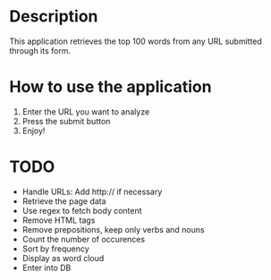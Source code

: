 
# Description
This application retrieves the top 100 words from any URL submitted through its form.

# How to use the application
1. Enter the URL you want to analyze
2. Press the submit button
3. Enjoy!

# TODO
+ Handle URLs: Add http:// if necessary
+ Retrieve the page data
+ Use regex to fetch body content
+ Remove HTML tags
+ Remove prepositions, keep only verbs and nouns
+ Count the number of occurences
+ Sort by frequency
+ Display as word cloud
+ Enter into DB
